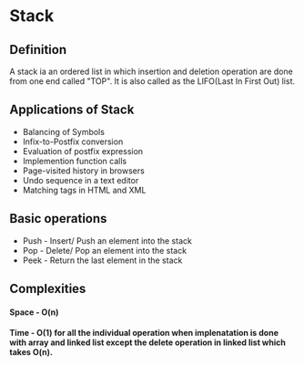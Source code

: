 # Stack
## Definition

A stack ia an ordered list in which insertion and deletion operation are done from one end called "TOP". It is also called as the LIFO(Last In First Out) list.

## Applications of Stack
- Balancing of Symbols
- Infix-to-Postfix conversion
- Evaluation of postfix expression
- Implemention function calls
- Page-visited history in browsers
- Undo sequence in a text editor
- Matching tags in HTML and XML 

## Basic operations
- Push - Insert/ Push an element into the stack
- Pop - Delete/ Pop an element into the stack
- Peek - Return the last element in the stack

## Complexities
#### Space - O(n)
#### Time - O(1) for all the individual operation when implenatation is done with array and linked list except the delete operation in linked list which takes O(n).

